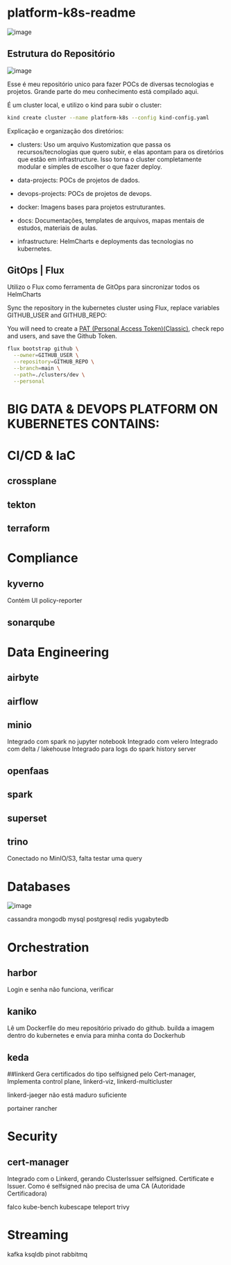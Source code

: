 # platform-k8s-readme

![image](https://github.com/andreyolv/platform-k8s-readme/assets/49295662/4489479e-0edf-4f83-b65e-c32687e2409e)

## Estrutura do Repositório
![image](https://user-images.githubusercontent.com/49295662/233882124-ee8faaf7-7e6a-44a9-9cec-48dcc1e130d8.png)

Esse é meu repositório unico para fazer POCs de diversas tecnologias e projetos. Grande parte do meu conhecimento está compilado aqui.

É um cluster local, e utilizo o kind para subir o cluster:
```sh 
kind create cluster --name platform-k8s --config kind-config.yaml
```

Explicação e organização dos diretórios:
- clusters:
Uso um arquivo Kustomization que passa os recursos/tecnologias que quero subir, e elas apontam para os diretórios que estão em infrastructure. Isso torna o cluster  completamente modular e simples de escolher o que fazer deploy. 

- data-projects:
POCs de projetos de dados.

- devops-projects:
POCs de projetos de devops.

- docker:
Imagens bases para projetos estruturantes.

- docs:
Documentações, templates de arquivos, mapas mentais de estudos, materiais de aulas.

- infrastructure:
HelmCharts e deployments das tecnologias no kubernetes.

## GitOps | Flux

Utilizo o Flux como ferramenta de GitOps para sincronizar todos os HelmCharts

Sync the repository in the kubernetes cluster using Flux, replace variables GITHUB_USER and GITHUB_REPO:

You will need to create a [PAT (Personal Access Token)(Classic)](https://github.com/settings/tokens), check repo and users, and save the Github Token.

```sh 
flux bootstrap github \
  --owner=GITHUB_USER \
  --repository=GITHUB_REPO \
  --branch=main \
  --path=./clusters/dev \
  --personal
```

# BIG DATA & DEVOPS PLATFORM ON KUBERNETES CONTAINS:

# CI/CD & IaC
## crossplane
## tekton
## terraform

# Compliance
## kyverno
Contém UI policy-reporter

## sonarqube

# Data Engineering
## airbyte
## airflow
## minio
Integrado com spark no jupyter notebook
Integrado com velero
Integrado com delta / lakehouse
Integrado para logs do spark history server

## openfaas
## spark
## superset
## trino
Conectado no MinIO/S3, falta testar uma query

# Databases
![image](https://user-images.githubusercontent.com/49295662/233882435-5fc3ac18-5e2e-46b2-8b50-68e4f6834b1b.png)

cassandra
mongodb
mysql
postgresql
redis
yugabytedb


# Orchestration
## harbor
Login e senha não funciona, verificar

## kaniko
Lê um Dockerfile do meu repositório privado do github. builda a imagem dentro do kubernetes e envia para minha conta do Dockerhub

## keda
##linkerd
Gera certificados do tipo selfsigned pelo Cert-manager, 
Implementa control plane, linkerd-viz, linkerd-multicluster

linkerd-jaeger não está maduro suficiente

portainer
rancher

# Security
## cert-manager
Integrado com o Linkerd, gerando ClusterIssuer selfsigned. Certificate e Issuer.
Como é selfsigned não precisa de uma CA (Autoridade Certificadora)

falco
kube-bench
kubescape
teleport
trivy

# Streaming
kafka
ksqldb
pinot
rabbitmq



